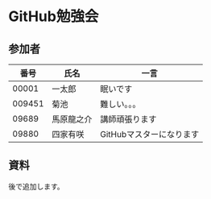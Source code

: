 # GitHub勉強会

## 参加者

|番号|氏名|一言|
|---|---|---|
|00001|一太郎|眠いです|
|009451|菊池|難しい。。。|
|09689|馬原龍之介|講師頑張ります|
|09880|四家有咲|GitHubマスターになります|

## 資料
後で追加します。

## 
